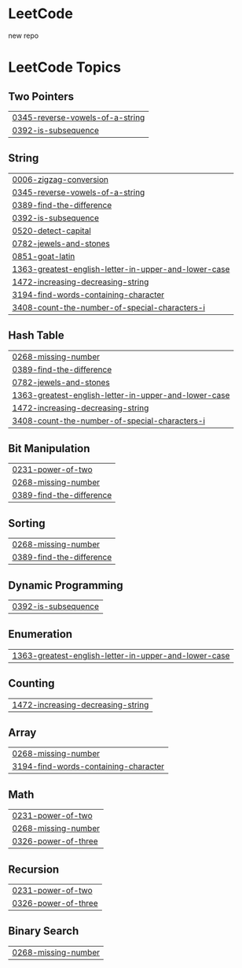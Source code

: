 # LeetCode
new repo

<!---LeetCode Topics Start-->
# LeetCode Topics
## Two Pointers
|  |
| ------- |
| [0345-reverse-vowels-of-a-string](https://github.com/Sriii1416/LeetCode/tree/master/0345-reverse-vowels-of-a-string) |
| [0392-is-subsequence](https://github.com/Sriii1416/LeetCode/tree/master/0392-is-subsequence) |
## String
|  |
| ------- |
| [0006-zigzag-conversion](https://github.com/Sriii1416/LeetCode/tree/master/0006-zigzag-conversion) |
| [0345-reverse-vowels-of-a-string](https://github.com/Sriii1416/LeetCode/tree/master/0345-reverse-vowels-of-a-string) |
| [0389-find-the-difference](https://github.com/Sriii1416/LeetCode/tree/master/0389-find-the-difference) |
| [0392-is-subsequence](https://github.com/Sriii1416/LeetCode/tree/master/0392-is-subsequence) |
| [0520-detect-capital](https://github.com/Sriii1416/LeetCode/tree/master/0520-detect-capital) |
| [0782-jewels-and-stones](https://github.com/Sriii1416/LeetCode/tree/master/0782-jewels-and-stones) |
| [0851-goat-latin](https://github.com/Sriii1416/LeetCode/tree/master/0851-goat-latin) |
| [1363-greatest-english-letter-in-upper-and-lower-case](https://github.com/Sriii1416/LeetCode/tree/master/1363-greatest-english-letter-in-upper-and-lower-case) |
| [1472-increasing-decreasing-string](https://github.com/Sriii1416/LeetCode/tree/master/1472-increasing-decreasing-string) |
| [3194-find-words-containing-character](https://github.com/Sriii1416/LeetCode/tree/master/3194-find-words-containing-character) |
| [3408-count-the-number-of-special-characters-i](https://github.com/Sriii1416/LeetCode/tree/master/3408-count-the-number-of-special-characters-i) |
## Hash Table
|  |
| ------- |
| [0268-missing-number](https://github.com/Sriii1416/LeetCode/tree/master/0268-missing-number) |
| [0389-find-the-difference](https://github.com/Sriii1416/LeetCode/tree/master/0389-find-the-difference) |
| [0782-jewels-and-stones](https://github.com/Sriii1416/LeetCode/tree/master/0782-jewels-and-stones) |
| [1363-greatest-english-letter-in-upper-and-lower-case](https://github.com/Sriii1416/LeetCode/tree/master/1363-greatest-english-letter-in-upper-and-lower-case) |
| [1472-increasing-decreasing-string](https://github.com/Sriii1416/LeetCode/tree/master/1472-increasing-decreasing-string) |
| [3408-count-the-number-of-special-characters-i](https://github.com/Sriii1416/LeetCode/tree/master/3408-count-the-number-of-special-characters-i) |
## Bit Manipulation
|  |
| ------- |
| [0231-power-of-two](https://github.com/Sriii1416/LeetCode/tree/master/0231-power-of-two) |
| [0268-missing-number](https://github.com/Sriii1416/LeetCode/tree/master/0268-missing-number) |
| [0389-find-the-difference](https://github.com/Sriii1416/LeetCode/tree/master/0389-find-the-difference) |
## Sorting
|  |
| ------- |
| [0268-missing-number](https://github.com/Sriii1416/LeetCode/tree/master/0268-missing-number) |
| [0389-find-the-difference](https://github.com/Sriii1416/LeetCode/tree/master/0389-find-the-difference) |
## Dynamic Programming
|  |
| ------- |
| [0392-is-subsequence](https://github.com/Sriii1416/LeetCode/tree/master/0392-is-subsequence) |
## Enumeration
|  |
| ------- |
| [1363-greatest-english-letter-in-upper-and-lower-case](https://github.com/Sriii1416/LeetCode/tree/master/1363-greatest-english-letter-in-upper-and-lower-case) |
## Counting
|  |
| ------- |
| [1472-increasing-decreasing-string](https://github.com/Sriii1416/LeetCode/tree/master/1472-increasing-decreasing-string) |
## Array
|  |
| ------- |
| [0268-missing-number](https://github.com/Sriii1416/LeetCode/tree/master/0268-missing-number) |
| [3194-find-words-containing-character](https://github.com/Sriii1416/LeetCode/tree/master/3194-find-words-containing-character) |
## Math
|  |
| ------- |
| [0231-power-of-two](https://github.com/Sriii1416/LeetCode/tree/master/0231-power-of-two) |
| [0268-missing-number](https://github.com/Sriii1416/LeetCode/tree/master/0268-missing-number) |
| [0326-power-of-three](https://github.com/Sriii1416/LeetCode/tree/master/0326-power-of-three) |
## Recursion
|  |
| ------- |
| [0231-power-of-two](https://github.com/Sriii1416/LeetCode/tree/master/0231-power-of-two) |
| [0326-power-of-three](https://github.com/Sriii1416/LeetCode/tree/master/0326-power-of-three) |
## Binary Search
|  |
| ------- |
| [0268-missing-number](https://github.com/Sriii1416/LeetCode/tree/master/0268-missing-number) |
<!---LeetCode Topics End-->